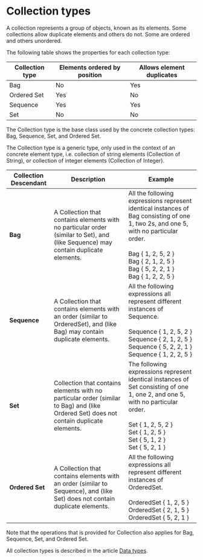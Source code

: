 # Collection types

A collection represents a group of objects, known as its elements. Some collections allow duplicate elements and others do not. Some are ordered and others unordered.

The following table shows the properties for each collection type:

Collection type | Elements ordered by position | Allows element duplicates
--- | --- | ---
Bag | No | Yes
Ordered Set | Yes | No
Sequence | Yes | Yes
Set | No | No

The Collection type is the base class used by the concrete collection types: Bag, Sequence, Set, and Ordered Set.

The Collection type is a generic type, only used in the context of an concrete element type, i.e. collection of string elements (Collection of String), or collection of integer elements (Collection of Integer).

Collection Descendant | Description | Example
--- | --- | ---
**Bag** | A Collection that contains elements with no particular order (similar to Set), and (like Sequence) may contain duplicate elements. | All the following expressions represent identical instances of Bag consisting of one 1, two 2s, and one 5, with no particular order.<br><br> Bag { 1, 2, 5, 2 }<br>Bag { 2, 1, 2, 5 }<br>Bag { 5, 2, 2, 1 }<br>Bag { 1, 2, 2, 5 }
**Sequence** | A Collection that contains elements with an order (similar to OrderedSet), and (like Bag) may contain duplicate elements. | All the following expressions all represent different instances of Sequence.<br><br>Sequence { 1, 2, 5, 2 }<br>Sequence { 2, 1, 2, 5 }<br>Sequence { 5, 2, 2, 1 }<br>Sequence { 1, 2, 2, 5 }
**Set** | Collection that contains elements with no particular order (similar to Bag) and (like Ordered Set) does not contain duplicate elements. | The following expressions represent identical instances of Set consisting of one 1, one 2, and one 5, with no particular order.<br><br>Set { 1, 2, 5, 2 }<br>Set { 1, 2, 5 }<br>Set { 5, 1, 2 }<br>Set { 5, 2, 1 }
**Ordered Set** | A Collection that contains elements with an order (similar to Sequence), and (like Set) does not contain duplicate elements.| All the following expressions all represent different instances of OrderedSet.<br><br>OrderedSet { 1, 2, 5 }<br>OrderedSet { 2, 1, 5 }<br>OrderedSet { 5, 2, 1 }

Note that the operations that is provided for Collection also applies for Bag, Sequence, Set, and Ordered Set.

All collection types is described in the article [Data types](data-types.md).